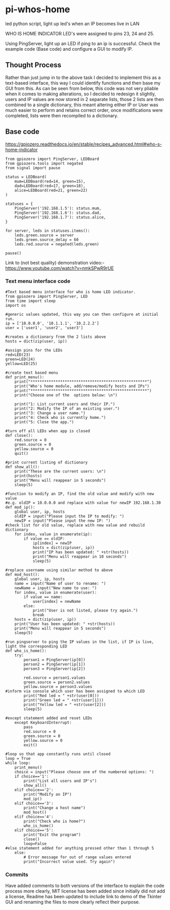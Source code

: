 # pi-whos-home
led python script, light up led's when an IP becomes live in LAN

WHO IS HOME INDICATOR
LED's were assigned to pins 23, 24 and 25. 

Using PingServer, light up an LED if ping to an ip is successful.  Check the example code (Base code) and configure a GUI to modify IP.  

## Thought Process
Rather than just jump in to the above task I decided to implement this as a text-based interface, this way I could identify functions and then base my GUI from this.
As can be seen from below, this code was not very pliable when it comes to making alterations, so I decided to redesign it slightly, users and IP values are now stored in 2 separate lists, those 2 lists are then combined to a single dictionary, this meant altering either IP or User was much easier to perform and retains correct order, once modifications were completed, lists were then recompiled to a dictionary.

## Base code
https://gpiozero.readthedocs.io/en/stable/recipes_advanced.html#who-s-home-indicator

```
from gpiozero import PingServer, LEDBoard
from gpiozero.tools import negated
from signal import pause

status = LEDBoard(
    mum=LEDBoard(red=14, green=15),
    dad=LEDBoard(red=17, green=18),
    alice=LEDBoard(red=21, green=22)
)

statuses = {
    PingServer('192.168.1.5'): status.mum,
    PingServer('192.168.1.6'): status.dad,
    PingServer('192.168.1.7'): status.alice,
}

for server, leds in statuses.items():
    leds.green.source = server
    leds.green.source_delay = 60
    leds.red.source = negated(leds.green)

pause()
```
Link to (not best quality) demonstration video:- https://www.youtube.com/watch?v=nmkSPwR9rUE

### Text menu interface code
```
#Text based menu interface for who is home LED indicator.
from gpiozero import PingServer, LED
from time import sleep
import os

#generic values updated, this way you can then configure at initial run.
ip = ['10.0.0.0', '10.1.1.1', '10.2.2.2']
user = ['user1', 'user2', 'user3']

#creates a dictionary from the 2 lists above
hosts = dict(zip(user, ip))

#assign pins for the LEDs
red=LED(23)
green=LED(24)
yellow=LED(25)

#create text based menu
def print_menu():
    print("***************************************************")
    print("Who's home module, add/remove/modify hosts and IPs")
    print("***************************************************")
    print("Choose one of the  options below: \n")

    print("1: List current users and their IP.")
    print("2: Modify the IP of an existing user.")
    print("3: Change a user name.")
    print("4: Check who is currently home.")
    print("5: Close the app.")

#turn off all LEDs when app is closed
def close():
    red.source = 0
    green.source = 0
    yellow.source = 0
    quit()

#print current listing of dictionary
def show_all():
    print("These are the current users: \n")
    print(hosts)
    print("Menu will reappear in 5 seconds")
    sleep(5)

#function to modify an IP, find the old value and modify with new value
#e.g. oldIP = 10.0.0.0 and replace with value for newIP 192.168.1.30
def mod_ip():
    global user, ip, hosts
    oldIP = input("Please input the IP to modify: ")
    newIP = input("Please input the new IP: ")
#check list for old value, replace with new value and rebuild dictionary
    for index, value in enumerate(ip):
        if value == oldIP:
            ip[index] = newIP
            hosts = dict(zip(user, ip))
            print("IP has been updated: " +str(hosts))
            print("Menu will reappear in 10 seconds")
            sleep(5)    

#replace username using similar method to above
def mod_host():
    global user, ip, hosts
    name = input("Name of user to rename: ")
    newName = input("New name to use: ")
    for index, value in enumerate(user):
        if value == name:
            user[index] = newName
        else:
            print("User is not listed, please try again.")
            break
    hosts = dict(zip(user, ip))
    print("User has been updated: " +str(hosts))
    print("Menu will reappear in 5 seconds")
    sleep(5)

#run pingserver to ping the IP values in the list, if IP is live, light the corresponding LED
def who_is_home():
    try:
        person1 = PingServer(ip[0])
        person2 = PingServer(ip[1])
        person3 = PingServer(ip[2])
        
        red.source = person1.values
        green.source = person2.values
        yellow.source = person3.values
#inform via console which user has been assigned to which LED
        print("Red led = " +str(user[0]))
        print("Green led = " +str(user[1]))
        print("Yellow led = " +str(user[2]))
        sleep(5)
        
#except statement added and reset LEDs
    except KeyboardInterrupt:
        pass
        red.source = 0
        green.source = 0
        yellow.source = 0
        exit()

#loop so that app constantly runs until closed
loop = True
while loop:
    print_menu()
    choice = input("Please choose one of the numbered options: ")
    if choice=='1':     
        print("List all users and IP's")
        show_all()
    elif choice=='2':
        print("Modify an IP")
        mod_ip()
    elif choice=='3':
        print("Change a host name")
        mod_host()
    elif choice=='4':
        print("Check who is home?")
        who_is_home()
    elif choice=='5':
        print("Exit the program")
        close()
        loop=False
#else statement added for anything pressed other than 1 through 5
    else:
        # Error message for out of range values entered
        print("Incorrect value used. Try again")
```


### Commits
Have added comments to both versions of the interface to explain the code process more clearly, MIT license has been added since initially did not add a license, Readme has been updated to include link to demo of the Tkinter GUI and renaming the files to more clearly reflect their purpose.   
